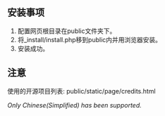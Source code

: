 ## 安装事项
1. 配置网页根目录在public文件夹下。
2. 将_install/install.php移到public内并用浏览器安装。
3. 安装成功。

## 注意
使用的开源项目列表:
public/static/page/credits.html

*Only Chinese(Simplified) has been supported.*
